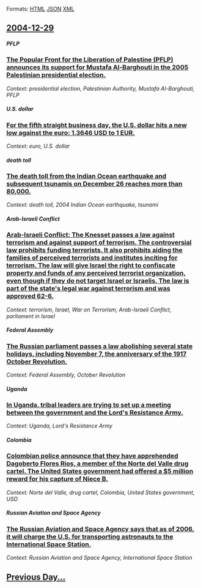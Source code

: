 
Formats: [HTML](2004/12/29/index.html)  [JSON](2004/12/29/index.json)  [XML](2004/12/29/index.xml)  

## [2004-12-29](/news/2004/12/29/index.md)

##### PFLP
### [ The Popular Front for the Liberation of Palestine (PFLP) announces its support for Mustafa Al-Barghouti in the 2005 Palestinian presidential election. ](/news/2004/12/29/the-popular-front-for-the-liberation-of-palestine-pflp-announces-its-support-for-mustafa-al-barghouti-in-the-2005-palestinian-presidentia.md)
_Context: presidential election, Palestinian Authority, Mustafa Al-Barghouti, PFLP_

##### U.S. dollar
### [ For the fifth straight business day, the U.S. dollar hits a new low against the euro: 1.3646 USD to 1 EUR. ](/news/2004/12/29/for-the-fifth-straight-business-day-the-u-s-dollar-hits-a-new-low-against-the-euro-1-3646-usd-to-1-eur.md)
_Context: euro, U.S. dollar_

##### death toll
### [ The death toll from the Indian Ocean earthquake and subsequent tsunamis on December 26 reaches more than 80,000. ](/news/2004/12/29/the-death-toll-from-the-indian-ocean-earthquake-and-subsequent-tsunamis-on-december-26-reaches-more-than-80-000.md)
_Context: death toll, 2004 Indian Ocean earthquake, tsunami_

##### Arab-Israeli Conflict
### [ Arab-Israeli Conflict: The Knesset passes a law against terrorism and against support of terrorism. The controversial law prohibits funding terrorists. It also prohibits aiding the families of perceived terrorists and institutes inciting for terrorism. The law will give Israel the right to confiscate property and funds of any perceived terrorist organization, even though if they do not target Israel or Israelis. The law is part of the state's legal war against terrorism and was approved 62-6. ](/news/2004/12/29/arab-israeli-conflict-the-knesset-passes-a-law-against-terrorism-and-against-support-of-terrorism-the-controversial-law-prohibits-funding.md)
_Context: terrorism, Israel, War on Terrorism, Arab-Israeli Conflict, parliament in Israel_

##### Federal Assembly
### [ The Russian parliament passes a law abolishing several state holidays, including November 7, the anniversary of the 1917 October Revolution. ](/news/2004/12/29/the-russian-parliament-passes-a-law-abolishing-several-state-holidays-including-november-7-the-anniversary-of-the-1917-october-revolution.md)
_Context: Federal Assembly, October Revolution_

##### Uganda
### [ In Uganda, tribal leaders are trying to set up a meeting between the government and the Lord's Resistance Army. ](/news/2004/12/29/in-uganda-tribal-leaders-are-trying-to-set-up-a-meeting-between-the-government-and-the-lord-s-resistance-army.md)
_Context: Uganda, Lord's Resistance Army_

##### Colombia
### [ Colombian police announce that they have apprehended Dagoberto Flores Rios, a member of the Norte del Valle drug cartel. The United States government had offered a $5 million reward for his capture of Niece B.](/news/2004/12/29/colombian-police-announce-that-they-have-apprehended-dagoberto-flores-rios-a-member-of-the-norte-del-valle-drug-cartel-the-united-states.md)
_Context: Norte del Valle, drug cartel, Colombia, United States government, USD_

##### Russian Aviation and Space Agency
### [ The Russian Aviation and Space Agency says that as of 2006, it will charge the U.S. for transporting astronauts to the International Space Station. ](/news/2004/12/29/the-russian-aviation-and-space-agency-says-that-as-of-2006-it-will-charge-the-u-s-for-transporting-astronauts-to-the-international-space.md)
_Context: Russian Aviation and Space Agency, International Space Station_

## [Previous Day...](/news/2004/12/28/index.md)

